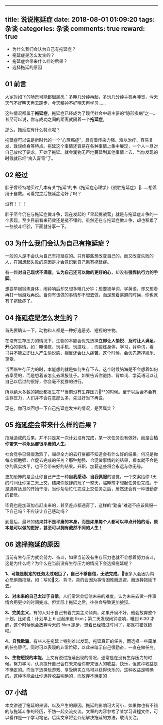 
---
title: 说说拖延症
date: 2018-08-01 01:09:20
tags: 杂谈
categories: 杂谈 
comments: true
reward: true
---

* 为什么我们会认为自己有拖延症？
* 拖延症是怎么发生的？
* 拖延症会带来什么样的后果？
* 选择拖延的原因

## 01 前言
<!--more-->
大家对如下的场景可能都很熟悉：多睡几分钟再起，多玩几分钟手机再睡觉，今天天气不好明天再去跑步，今天精神不好明天再学习…… 

这些情况都属于**拖延症**，拖延症已经成为了现代社会中最主要的“隐形疾病”之一。甚至可以说，你与成功之间的距离就隔着一个**拖延症**。

那么，拖延症有什么特点呢？

拖延症可以说是新时代的一个“心理癌症”，具有着传染力强、难以治疗、容易复发、耽误终身等特点。拖延这个事情还容易在各种事情上集中展现，一个人一旦对自己放松了要求，开始了拖延。就会润物无声地蔓延到其他事情上去，当你发现的时候就已经“病入膏肓”了。

## 02 经过

胖子曾经特地买过几本有关“拖延”的书《拖延症心理学》《战胜拖延症》……想着用于自救。可看完之后拖延症治好了吗？

没有！！！

胖子至今仍在与拖延症做斗争，现在发起的「早起挑战营」就是与拖延症斗争的一个表现。至少目前看来药效还是挺不错的。虽然还在与拖延症做斗争，却也积累了一些战斗经验，下面就分享一下。

## 03 为什么我们会认为自己有拖延症？

一般的人是不会认为自己有拖延症的。只有那些想改变自己的，而又改变失败的人，在回想起失败的原因是才会意识到自己患有拖延症。

有一颗**对自己现状不满意，认为自己还可以做的更好的心**，却没有**强悍执行力的手脚**。

想要早起锻炼身体，闹钟响后却又想多睡几分钟；想要被单词、学英语，却又想着再打一局游戏再说。当你有该做的事情却不想去做，而是想着逃避的时候，你也就有了拖延症了。


## 04 拖延症是怎么发生的？

首先要确认一下，动物和人都是一种好逸恶劳、短视的生物。

在没有生存压力的情况下，生物的本能会优先选择**立即让人愉悦**、**及时让人满足、开心**的事情。如：睡懒觉、玩手机、玩游戏…… 而锻炼身体，学习，背单词，看书并不能立即让人产生愉悦感，相反还会让人痛苦。这个时候，会优先选择娱乐、享受。

当面临生存压力的时，本能想的就是如何生存下去。这个时候脑海是不会想着如何去享受的，而是想着该怎么去填报肚子。如果告诉你锻炼、背单词、学英语可以让自己以后过的很好，你会毫不犹豫的进行。

所以绝大多数的拖延都发生在**当前没有生存压力**的时候。至于以后会不会有生存压力，人们并不会在意那么多，先过好当下再说。

现在，你可以回想一下自己拖延症发生的情况，是否属实？

## 05 拖延症会带来什么样的后果？

拖延造成的后果，并不只是某一次计划没有完成，某一次任务没有做好，而是会**给你带来一种永远都很平庸的人生**。

社会竞争已经很激烈了，竭尽全力的去打拼都不知道会有什么好的结果。何况是你每次都勉强、仓促去完成的任务？那种勉强、仓促做事情的的结果，根本就不会是你的真实水平，也不会带来好的结果。升职、加薪这些将会永远与你无缘。

更加恐怖的是会让你自己产生一种**自我感动、自我佩服**的错觉。一个文案给你 1天的时间让你第二天上交，结果你放肆的玩了一整天，临睡前才想起任务没完成。于是通宵达旦的开始干活，当你匆匆忙忙完成上交任务之后，居然还会有一种很勤奋的错觉。

毕竟也是加班加点赶出来的，甚至差点都通宵了，这样的“勤奋”难道不应该佩服一下自己吗？不应该让自己感动吗？

到最后，最坏的结果**并不是平庸的本身，而是如果每个人都可以早点开始的话，原本是可以做的更好，甚至可以拥有截然不同的人生！**

## 06 选择拖延的原因

当前有生存压力就会努力、奋斗，如果当前没有生存压力也就不会想着努力奋斗，这是为什么呢？为什么在当前没有生存压力的情况下会选择拖延呢？

**1、可能是制定的任务太过艰巨了，自己不够自信，无法完成**。很多人会因为内心恐惧而拖延，如：写论文、背书。真的会因为事情困难而逃避，而选择拖延下去。

**2、对未来的自己太过于自信**。人们常常会低估未来的难度，认为未来去做一件事情会用更少的时间完成。但实际上拖延之后，往往会导致更加狼狈。

**3、完美主义**。有的人对于自己有着完美主义倾向，如果开局不好，他会放弃整个计划。比如说：计划早上 6 点起床跑 5km；第二天发现闹钟没响，睡到 6:30 才醒，这个时候他会放弃今天的 5km 跑步，想着已经错过时间了，那就将错就错呗。

**4、自我欺骗**。有些人在拖延上特别难以发现，拖延真正的任务，而选择一些简单的任务替代。同时可以表现的非常忙碌，以此来暗示自己很勤奋，一直在做任务。

**5、生物短视的本能**。上文有说过拖延出现的情况，通常是在没有生存压力的时候。努力学习、认真提升自己会在未来给你带来很大的收益、快乐，但这种收益是不确定的。而当下选择玩游戏、享受确实立马可以获得快乐的，这种收益是明确的。这种本能会让你选择收益明确的，而放弃不确定的

## 07 小结

本文讲述了拖延的来源，以及产生的原因。拖延的影响可大可小，如果你也有不错的与拖延斗争的经历，不妨一起交流交流。文章的内容参考了某学习课程文件，可以看作是一个学习笔记。后续文章将会介绍解决拖延的方法，敬请关注。